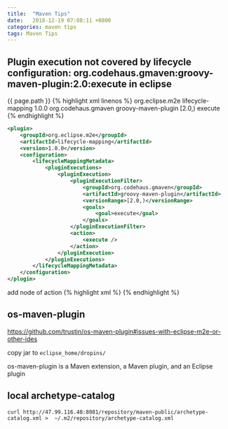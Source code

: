 ```yaml
---
title:  "Maven Tips"
date:   2018-12-19 07:08:11 +0800
categories: maven tips
tags: Maven Tips
---
```


## Plugin execution not covered by lifecycle configuration: org.codehaus.gmaven:groovy-maven-plugin:2.0:execute in eclipse
{{ page.path }}
{% highlight xml linenos %}
<plugin>
    <groupId>org.eclipse.m2e</groupId>
    <artifactId>lifecycle-mapping</artifactId>
    <version>1.0.0</version>
    <configuration>
        <lifecycleMappingMetadata>
            <pluginExecutions>
                <pluginExecution>
                    <pluginExecutionFilter>
                        <groupId>org.codehaus.gmaven</groupId>
                        <artifactId>groovy-maven-plugin</artifactId>
                        <versionRange>[2.0,)</versionRange>
                        <goals>
                            <goal>execute</goal>
                        </goals>
                    </pluginExecutionFilter>
                    <action>
                        <execute />
                    </action>
                </pluginExecution>
            </pluginExecutions>
        </lifecycleMappingMetadata>
    </configuration>
</plugin>
{% endhighlight %}

``` xml
<plugin>
    <groupId>org.eclipse.m2e</groupId>
    <artifactId>lifecycle-mapping</artifactId>
    <version>1.0.0</version>
    <configuration>
        <lifecycleMappingMetadata>
            <pluginExecutions>
                <pluginExecution>
                    <pluginExecutionFilter>
                        <groupId>org.codehaus.gmaven</groupId>
                        <artifactId>groovy-maven-plugin</artifactId>
                        <versionRange>[2.0,)</versionRange>
                        <goals>
                            <goal>execute</goal>
                        </goals>
                    </pluginExecutionFilter>
                    <action>
                        <execute />
                    </action>
                </pluginExecution>
            </pluginExecutions>
        </lifecycleMappingMetadata>
    </configuration>
</plugin>
```
add node of action
{% highlight xml %}
<action>
    <execute />
</action>
{% endhighlight %}

## os-maven-plugin
https://github.com/trustin/os-maven-plugin#issues-with-eclipse-m2e-or-other-ides

copy jar to `eclipse_home/dropins/`

os-maven-plugin is a Maven extension, a Maven plugin, and an Eclipse plugin

## local archetype-catalog
```
curl http://47.99.116.48:8081/repository/maven-public/archetype-catalog.xml >  ~/.m2/repository/archetype-catalog.xml
```
